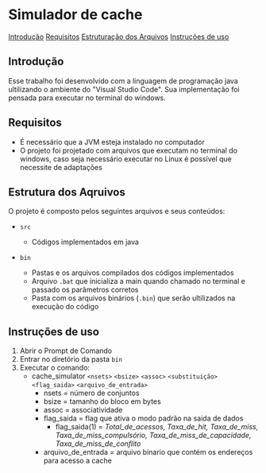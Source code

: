 # Simulador de cache

[Introdução](#introdução)
[Requisitos](#requisitos)
[Estruturação dos Arquivos](#estrura-dos-aqruivos)
[Instruções de uso](#instruções-de-uso)

## Introdução

Esse trabalho foi desenvolvido com a linguagem de programação java ultilizando o ambiente do "Visual Studio Code". Sua implementação foi pensada para executar no terminal do windows. 

## Requisitos

- É necessário que a JVM esteja instalado no computador
- O projeto foi projetado com arquivos que executam no terminal do windows, caso seja necessário executar no Linux é possível que necessite de adaptações

## Estrutura dos Aqruivos

O projeto é composto pelos seguintes arquivos e seus conteúdos:

- `src`
    - Códigos implementados em java

- `bin`   
    - Pastas e os arquivos compilados dos códigos implementados
    - Arquivo `.bat` que inicializa a main quando chamado no terminal e passado os parâmetros corretos
    - Pasta com os arquivos binários (`.bin`) que serão ultilizados na execução do código 
 
## Instruções de uso

1. Abrir o Prompt de Comando
2. Entrar no diretório da pasta `bin`
3. Executar o comando:
    - cache_simulator `<nsets>` `<bsize>` `<assoc>` `<substituição>` `<flag_saida>` `<arquivo_de_entrada>`  
        - nsets = número de conjuntos
        - bsize = tamanho do bloco em bytes
        - assoc = associatividade
        - flag_saida = flag que ativa o modo padrão na saida de dados
            - flag_saida(1) = *Total_de_acessos, Taxa_de_hit, Taxa_de_miss, Taxa_de_miss_compulsório, Taxa_de_miss_de_capacidade, Taxa_de_miss_de_conflito*
        - arquivo_de_entrada = arquivo binario que contém os endereços para acesso a cache

